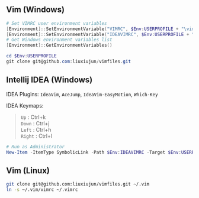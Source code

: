 ## Vim (Windows)
``` powershell
# Set VIMRC user environment variables
[Environment]::SetEnvironmentVariable("VIMRC", $Env:USERPROFILE + "\vimfiles\vimrc", "User")
[Environment]::SetEnvironmentVariable("IDEAVIMRC", $Env:USERPROFILE + "\.ideavimrc", "User")
# Get Windows environment variables list
[Environment]::GetEnvironmentVariables()

cd $Env:USERPROFILE
git clone git@github.com:liuxiujun/vimfiles.git 
```

## Intellij IDEA (Windows)
IDEA Plugins:
`IdeaVim`, `AceJump`, `IdeaVim-EasyMotion`, `Which-Key`


IDEA Keymaps: 
> `Up`      :   Ctrl+k  
> `Down`    :   Ctrl+j  
> `Left`    :   Ctrl+h  
> `Right`   :   Ctrl+l  

``` powershell
# Run as Administrator
New-Item -ItemType SymbolicLink -Path $Env:IDEAVIMRC -Target $Env:USERPROFILE"\vimfiles\ideavimrc"
```

## Vim (Linux)
``` bash
git clone git@github.com:liuxiujun/vimfiles.git ~/.vim
ln -s ~/.vim/vimrc ~/.vimrc 
```

